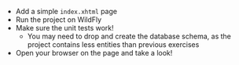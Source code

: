 - Add a simple `index.xhtml` page
- Run the project on WildFly
- Make sure the unit tests work!
  - You may need to drop and create the database schema, as the project contains less entities than previous exercises
- Open your browser on the page and take a look!